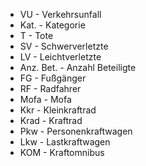 - VU - Verkehrsunfall
- Kat. - Kategorie
- T - Tote
- SV - Schwerverletzte
- LV - Leichtverletzte
- Anz. Bet. - Anzahl Beteiligte
- FG - Fußgänger
- RF - Radfahrer
- Mofa - Mofa
- Kkr - Kleinkraftrad
- Krad - Kraftrad
- Pkw - Personenkraftwagen
- Lkw - Lastkraftwagen
- KOM - Kraftomnibus
